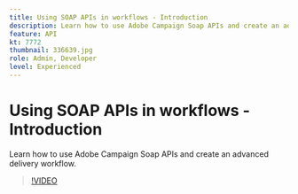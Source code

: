 ```yaml
---
title: Using SOAP APIs in workflows - Introduction
description: Learn how to use Adobe Campaign Soap APIs and create an advanced delivery workflow.
feature: API
kt: 7772
thumbnail: 336639.jpg
role: Admin, Developer
level: Experienced
---
```


# Using SOAP APIs in workflows - Introduction

Learn how to use Adobe Campaign Soap APIs and create an advanced delivery workflow. 

>[!VIDEO](https://video.tv.adobe.com/v/336639?quality=12)
